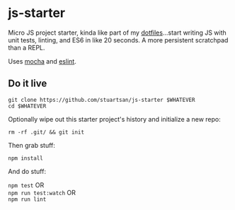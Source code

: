 # js-starter

Micro JS project starter, kinda like part of my [dotfiles](https://github.com/stuartsan/dotfiles)...start writing JS with unit tests, linting, and ES6 in like 20 seconds. A more persistent scratchpad than a REPL.

Uses [mocha](https://github.com/mochajs/mocha) and [eslint](https://github.com/eslint/eslint).

## Do it live

`git clone https://github.com/stuartsan/js-starter $WHATEVER`  
`cd $WHATEVER`

Optionally wipe out this starter project's history and initialize a new repo:

`rm -rf .git/ && git init`

Then grab stuff:

`npm install`

And do stuff: 

`npm test` OR  
`npm run test:watch` OR  
`npm run lint`
